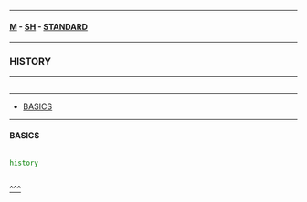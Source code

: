 
---

#### [M](https://github.com/ttltrk/TTT/blob/master/menu.md) - [SH](https://github.com/ttltrk/TTT/blob/master/SH/SH.md) - [STANDARD](https://github.com/ttltrk/TTT/blob/master/SH/STANDARD/STANDARD.md)

---

### HISTORY

---

```

```

---

* [BASICS](#BASICS)

---

#### BASICS

```

```

```sh
history
```

```sh

```

[^^^](#HISTORY)
